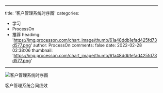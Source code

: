 
---
title: '客户管理系统时序图'
categories: 
 - 学习
 - ProcessOn
 - 推荐
headimg: 'https://img.processon.com/chart_image/thumb/61a48ddb1efad425fd73d577.png'
author: ProcessOn
comments: false
date: 2022-02-28 02:38:06
thumbnail: 'https://img.processon.com/chart_image/thumb/61a48ddb1efad425fd73d577.png'
---

<div>   
<img class="thumb" alt="客户管理系统时序图" src="https://img.processon.com/chart_image/thumb/61a48ddb1efad425fd73d577.png" referrerpolicy="no-referrer">
<p>客户管理系统合同绩效</p>  
</div>
            